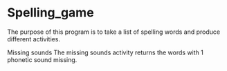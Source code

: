 # Spelling_game

The purpose of this program is to take a list of spelling words and produce different activities. 

Missing sounds
The missing sounds activity returns the words with 1 phonetic sound missing. 
